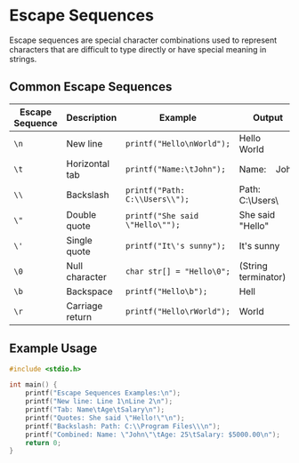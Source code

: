 # Escape Sequences

Escape sequences are special character combinations used to represent characters that are difficult to type directly or have special meaning in strings.

## Common Escape Sequences

| Escape Sequence | Description | Example | Output |
|-----------------|-------------|---------|--------|
| `\n` | New line | `printf("Hello\nWorld");` | Hello<br>World |
| `\t` | Horizontal tab | `printf("Name:\tJohn");` | Name:&nbsp;&nbsp;&nbsp;&nbsp;John |
| `\\` | Backslash | `printf("Path: C:\\Users\\");` | Path: C:\Users\ |
| `\"` | Double quote | `printf("She said \"Hello\"");` | She said "Hello" |
| `\'` | Single quote | `printf("It\'s sunny");` | It's sunny |
| `\0` | Null character | `char str[] = "Hello\0";` | (String terminator) |
| `\b` | Backspace | `printf("Hello\b");` | Hell |
| `\r` | Carriage return | `printf("Hello\rWorld");` | World |

## Example Usage
```c
#include <stdio.h>

int main() {
    printf("Escape Sequences Examples:\n");
    printf("New line: Line 1\nLine 2\n");
    printf("Tab: Name\tAge\tSalary\n");
    printf("Quotes: She said \"Hello!\"\n");
    printf("Backslash: Path: C:\\Program Files\\\n");
    printf("Combined: Name: \"John\"\tAge: 25\tSalary: $5000.00\n");
    return 0;
}